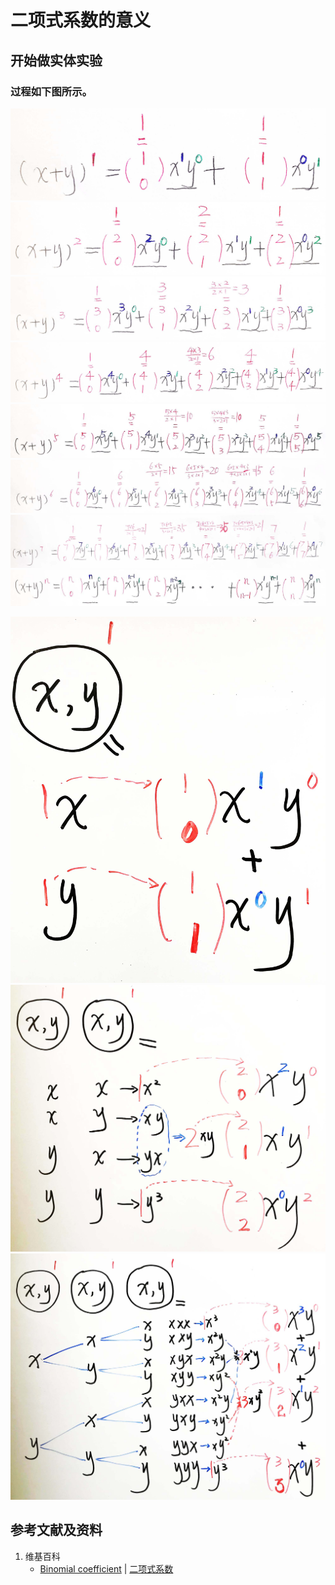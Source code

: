 # 二项式系数的意义

## 开始做实体实验

### 过程如下图所示。

![](/images/函数与解析几何/二项式定理和自然常数e/二项式系数的意义/1a1.jpg)
![](/images/函数与解析几何/二项式定理和自然常数e/二项式系数的意义/1a2.jpg)
![](/images/函数与解析几何/二项式定理和自然常数e/二项式系数的意义/1a3.jpg)
![](/images/函数与解析几何/二项式定理和自然常数e/二项式系数的意义/1a4.jpg)
![](/images/函数与解析几何/二项式定理和自然常数e/二项式系数的意义/1a5.jpg)
![](/images/函数与解析几何/二项式定理和自然常数e/二项式系数的意义/1a6.jpg)
![](/images/函数与解析几何/二项式定理和自然常数e/二项式系数的意义/1a7.jpg)
![](/images/函数与解析几何/二项式定理和自然常数e/二项式系数的意义/1a8.jpg)

![](/images/函数与解析几何/二项式定理和自然常数e/二项式系数的意义/2a1.jpg)
![](/images/函数与解析几何/二项式定理和自然常数e/二项式系数的意义/2a2.jpg)
![](/images/函数与解析几何/二项式定理和自然常数e/二项式系数的意义/2a3.jpg)

## 参考文献及资料

1. 维基百科
	- [Binomial coefficient](https://en.wikipedia.org/wiki/Binomial_coefficient) | [二项式系数](https://zh.wikipedia.org/wiki/%E4%BA%8C%E9%A0%85%E5%BC%8F%E4%BF%82%E6%95%B8) 